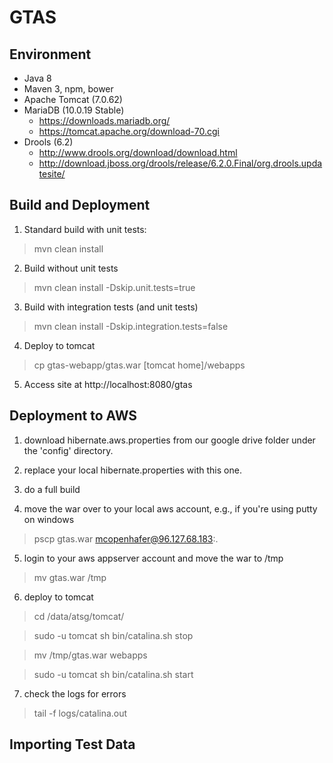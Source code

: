 # GTAS

## Environment

* Java 8 
* Maven 3, npm, bower
* Apache Tomcat (7.0.62)
* MariaDB (10.0.19 Stable)
  * https://downloads.mariadb.org/
  * https://tomcat.apache.org/download-70.cgi
* Drools (6.2)
  * http://www.drools.org/download/download.html
  * http://download.jboss.org/drools/release/6.2.0.Final/org.drools.updatesite/

## Build and Deployment

1. Standard build with unit tests:

> mvn clean install

2. Build without unit tests

> mvn clean install -Dskip.unit.tests=true

3. Build with integration tests (and unit tests)

> mvn clean install -Dskip.integration.tests=false

4. Deploy to tomcat

> cp gtas-webapp/gtas.war [tomcat home]/webapps

5. Access site at http://localhost:8080/gtas

## Deployment to AWS

1. download hibernate.aws.properties from our google drive folder under the 'config' directory.

2. replace your local hibernate.properties with this one.

3. do a full build

4. move the war over to your local aws account, e.g., if you're using putty on windows

> pscp gtas.war mcopenhafer@96.127.68.183:.

5. login to your aws appserver account and move the war to /tmp

> mv gtas.war /tmp

6. deploy to tomcat

> cd /data/atsg/tomcat/

> sudo -u tomcat sh bin/catalina.sh stop

> mv /tmp/gtas.war webapps

> sudo -u tomcat sh bin/catalina.sh start

7. check the logs for errors

> tail -f logs/catalina.out

## Importing Test Data